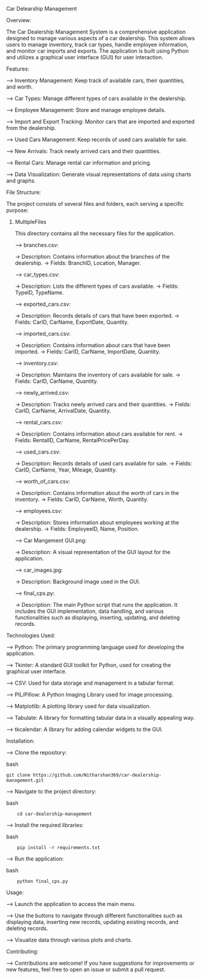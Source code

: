 Car Delearship Management

Overview:
  
  The Car Dealership Management System is a comprehensive application designed to manage various aspects of a car dealership. This system allows users to manage inventory, track car types, handle employee information, and monitor car imports and exports. The application is built using Python and utilizes a graphical user interface (GUI) for user interaction.

Features:

  --> Inventory Management: Keep track of available cars, their quantities, and worth.
  
  --> Car Types: Manage different types of cars available in the dealership.
  
  --> Employee Management: Store and manage employee details.
  
  --> Import and Export Tracking: Monitor cars that are imported and exported from the dealership.
  
  --> Used Cars Management: Keep records of used cars available for sale.
  
  --> New Arrivals: Track newly arrived cars and their quantities.
  
  --> Rental Cars: Manage rental car information and pricing.
  
  --> Data Visualization: Generate visual representations of data using charts and graphs.
  
  
File Structure:

  The project consists of several files and folders, each serving a specific purpose:
  
  1. MultipleFiles

     This directory contains all the necessary files for the application.
     
     --> branches.csv:

       -> Description: Contains information about the branches of the dealership.
       -> Fields: BranchID, Location, Manager.
     

     --> car_types.csv:
     
       -> Description: Lists the different types of cars available.
       -> Fields: TypeID, TypeName.
     

     --> exported_cars.csv:
     
       -> Description: Records details of cars that have been exported.
       -> Fields: CarID, CarName, ExportDate, Quantity.
     

     --> imported_cars.csv:
     
       -> Description: Contains information about cars that have been imported.
       -> Fields: CarID, CarName, ImportDate, Quantity.


     --> inventory.csv:
     
       -> Description: Maintains the inventory of cars available for sale.
       -> Fields: CarID, CarName, Quantity.


     --> newly_arrived.csv:
     
       -> Description: Tracks newly arrived cars and their quantities.
       -> Fields: CarID, CarName, ArrivalDate, Quantity.


     --> rental_cars.csv:
     
       -> Description: Contains information about cars available for rent.
       -> Fields: RentalID, CarName, RentalPricePerDay.


     --> used_cars.csv:
     
       -> Description: Records details of used cars available for sale.
       -> Fields: CarID, CarName, Year, Mileage, Quantity.


     --> worth_of_cars.csv:
     
       -> Description: Contains information about the worth of cars in the inventory.
       -> Fields: CarID, CarName, Worth, Quantity.
     

     --> employees.csv:
     
       -> Description: Stores information about employees working at the dealership.
       -> Fields: EmployeeID, Name, Position.


     --> Car Mangement GUI.png:
     
       -> Description: A visual representation of the GUI layout for the application.
     

     --> car_images.jpg:
     
       -> Description: Background image used in the GUI.
       

     --> final_cps.py:
     
       -> Description: The main Python script that runs the application. It includes the GUI implementation, data handling, and various functionalities such as displaying, inserting, updating, and deleting                              records.


Technologies Used:

--> Python: The primary programming language used for developing the application.

--> Tkinter: A standard GUI toolkit for Python, used for creating the graphical user interface.

--> CSV: Used for data storage and management in a tabular format.

--> PIL/Pillow: A Python Imaging Library used for image processing.

--> Matplotlib: A plotting library used for data visualization.

--> Tabulate: A library for formatting tabular data in a visually appealing way.

--> tkcalendar: A library for adding calendar widgets to the GUI.


Installation:

--> Clone the repository:

  bash
  
    git clone https://github.com/Nitharshan369/car-dealership-management.git
        

--> Navigate to the project directory:

  bash
  
        cd car-dealership-management


--> Install the required libraries:
    
  bash
  
        pip install -r requirements.txt


--> Run the application:

  bash
  
        python final_cps.py


Usage:

--> Launch the application to access the main menu.

--> Use the buttons to navigate through different functionalities such as displaying data, inserting new records, updating existing records, and deleting records.

--> Visualize data through various plots and charts.


Contributing:

--> Contributions are welcome! If you have suggestions for improvements or new features, feel free to open an issue or submit a pull request.
